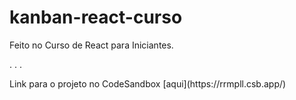 # kanban-react-curso

<p>Feito no Curso de React para Iniciantes.</p>
.
.
.
<p>Link para o projeto no CodeSandbox [aqui](https://rrmpll.csb.app/) </p>
